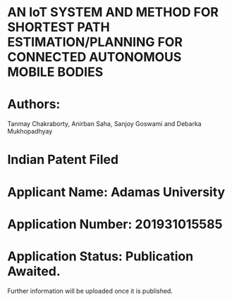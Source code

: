 # AN IoT SYSTEM AND METHOD FOR SHORTEST PATH ESTIMATION/PLANNING FOR CONNECTED AUTONOMOUS MOBILE BODIES

# Authors:
Tanmay Chakraborty, Anirban Saha, Sanjoy Goswami and Debarka Mukhopadhyay

# Indian Patent Filed

# Applicant Name: Adamas University

# Application Number: 201931015585

# Application Status: Publication Awaited.

Further information will be uploaded once it is published.
